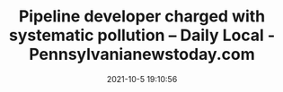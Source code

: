 ---
"title": "Pipeline developer charged with systematic pollution – Daily Local - Pennsylvanianewstoday.com"
"date": "2021-10-5 19:10:56"
"feed_name": "GOOGLENEWSCONSTRUCTION"
"feed_website": "https://news.google.com/search?q=construction%2Bincident&hl=en-US&gl=US&ceid=US:en"
"feed_rss": "https://news.google.com/rss/search?q=construction%2Bincident&hl=en-US&gl=US&ceid=US:en"
"link": "https://pennsylvanianewstoday.com/pipeline-developer-charged-with-systematic-pollution-daily-local/239827/"
"source": "{'href': 'https://pennsylvanianewstoday.com', 'title': 'Pennsylvanianewstoday.com'}"
"file": "_posts/2021-1-1-7430922bf7e594739d103037575ea5a29d8a76cf.md"
"accident": "1"
"drilling": "0"
"dead": "0"
"injured": "0"
"arrested": "0"
"place": "unknown place"
"where": "unknown site"
"causes": "unknown"
"place_uri": "unknown place"
---